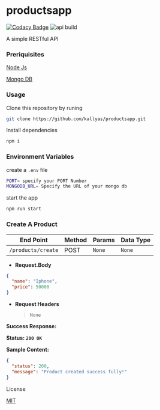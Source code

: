 # productsapp

[![Codacy Badge](https://api.codacy.com/project/badge/Grade/fe69a1c683864e1b9a557915e2209731)](https://app.codacy.com/manual/kallyasmedia/productsapp?utm_source=github.com&utm_medium=referral&utm_content=kallyas/productsapp&utm_campaign=Badge_Grade_Dashboard) ![api build](https://github.com/kallyas/productsapp/workflows/api%20build/badge.svg?branch=master)

A simple RESTful API

### Preriquisites

[Node Js](https://nodejs.org/en/download/)

[Mongo DB](https://www.mongodb.com/)

### Usage

Clone this repository by runing

```bash
git clone https://github.com/kallyas/productsapp.git
```

Install dependencies

```bash
npm i
```

### Environment Variables

create a `.env` file

```bash
PORT= specify your PORT Number
MONGODB_URL= Specify the URL of your mongo db
```

start the app

```bash
npm run start
```

### Create A Product

| End Point          | Method | Params | Data Type |
| ------------------ | ------ | ------ | --------- |
| `/products/create` | POST   | `None` | `None`    |

- **Request.Body**

```json
{
  "name": "Iphone",
  "price": 50000
}
```

- **Request Headers**

  > `None`

**Success Response:**

**Status: `200 OK`**

**Sample Content:**

```json
{
  "status": 200,
  "message": "Product created success fully!"
}
```

License

[MIT](/LICENSE)
